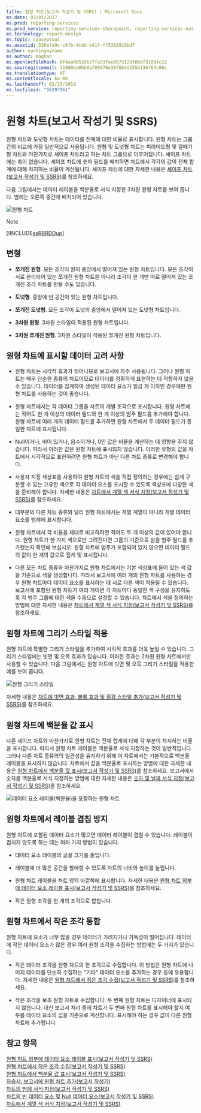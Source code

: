 ```yaml
---
title: 원형 차트(보고서 작성기 및 SSRS) | Microsoft Docs
ms.date: 03/01/2017
ms.prod: reporting-services
ms.prod_service: reporting-services-sharepoint, reporting-services-native
ms.technology: report-design
ms.topic: conceptual
ms.assetid: 536efa9c-c6fb-4cdd-b41f-ff5382910bd7
author: markingmyname
ms.author: maghan
ms.openlocfilehash: bf4aa00539b2ffa93fae0b73129f08ef3189fc22
ms.sourcegitcommit: 31800ba0bb0af09476e38f6b4d155b136764c06c
ms.translationtype: HT
ms.contentlocale: ko-KR
ms.lasthandoff: 02/15/2019
ms.locfileid: "56297961"
---
```

# <a name="pie-charts-report-builder-and-ssrs"></a>원형 차트(보고서 작성기 및 SSRS)
  원형 차트와 도넛형 차트는 데이터를 전체에 대한 비율로 표시합니다. 원형 차트는 그룹 간의 비교에 가장 일반적으로 사용됩니다. 원형 및 도넛형 차트는 피라미드형 및 깔때기형 차트와 마찬가지로 셰이프 차트라고 하는 차트 그룹으로 이루어집니다. 셰이프 차트에는 축이 없습니다. 셰이프 차트에 숫자 필드를 배치하면 차트에서 각각의 값이 전체 합계에 대해 차지하는 비율이 계산됩니다. 셰이프 차트에 대한 자세한 내용은 [셰이프 차트&#40;보고서 작성기 및 SSRS&#41;](../../reporting-services/report-design/shape-charts-report-builder-and-ssrs.md)를 참조하세요.  
  
 다음 그림에서는 데이터 레이블을 백분율로 서식 지정한 3차원 원형 차트를 보여 줍니다.  범례는 오른쪽 중간에 배치되어 있습니다.  
  
 ![원형 차트](../../reporting-services/report-design/media/piechart.gif "원형 차트")  
  
> [!NOTE]  
>  [!INCLUDE[ssRBRDDup](../../includes/ssrbrddup-md.md)]  
  
## <a name="variations"></a>변형  
  
-   **쪼개진 원형**. 모든 조각이 원의 중앙에서 떨어져 있는 원형 차트입니다. 모든 조각이 서로 분리되어 있는 쪼개진 원형 차트뿐 아니라 조각이 한 개만 따로 떨어져 있는 쪼개진 조각 차트를 만들 수도 있습니다.  
  
-   **도넛형**. 중앙에 빈 공간이 있는 원형 차트입니다.  
  
-   **쪼개진 도넛형**. 모든 조각이 도넛의 중앙에서 떨어져 있는 도넛형 차트입니다.  
  
-   **3차원 원형**. 3차원 스타일이 적용된 원형 차트입니다.  
  
-   **3차원 쪼개진 원형**. 3차원 스타일이 적용된 쪼개진 원형 차트입니다.  
  
## <a name="data-considerations-for-display-on-a-pie-chart"></a>원형 차트에 표시할 데이터 고려 사항  
  
-   원형 차트는 시각적 효과가 뛰어나므로 보고서에 자주 사용됩니다. 그러나 원형 차트는 매우 단순한 종류의 차트이므로 데이터를 정확하게 표현하는 데 적합하지 않을 수 있습니다. 데이터를 집계하여 생성된 데이터 요소가 일곱 개 이하인 경우에만 원형 차트를 사용하는 것이 좋습니다.  
  
-   원형 차트에서는 각 데이터 그룹을 차트의 개별 조각으로 표시합니다. 원형 차트에는 적어도 한 개 이상의 데이터 필드와 한 개 이상의 범주 필드를 추가해야 합니다. 원형 차트에 여러 개의 데이터 필드를 추가하면 원형 차트에서 두 데이터 필드가 동일한 차트에 표시됩니다.  
  
-   Null이거나, 비어 있거나, 음수이거나, 0인 값은 비율을 계산하는 데 영향을 주지 않습니다. 따라서 이러한 값은 원형 차트에 표시되지 않습니다. 이러한 유형의 값을 차트에서 시각적으로 표현하려면 원형 차트가 아닌 다른 차트 종류로 변경해야 합니다.  
  
-   사용자 지정 색상표를 사용하여 원형 차트의 색을 직접 정의하는 경우에는 쉽게 구분할 수 있는 고유한 색으로 각 데이터 요소를 표시할 수 있도록 색상표에 다양한 색을 준비해야 합니다. 자세한 내용은 [차트에서 계열 색 서식 지정&#40;보고서 작성기 및 SSRS&#41;](../../reporting-services/report-design/formatting-series-colors-on-a-chart-report-builder-and-ssrs.md)를 참조하세요.  
  
-   대부분의 다른 차트 종류와 달리 원형 차트에서는 개별 계열이 아니라 개별 데이터 요소를 범례에 표시합니다.  
  
-   원형 차트에서 각 비율을 제대로 비교하려면 적어도 두 개 이상의 값이 있어야 합니다. 원형 차트가 한 가지 색으로만 그려진다면 그룹의 기준으로 삼을 범주 필드를 추가했는지 확인해 보십시오. 원형 차트에 범주가 포함되어 있지 않으면 데이터 필드의 값이 한 개의 값으로 집계 및 표시됩니다.  
  
-   다른 모든 차트 종류와 마찬가지로 원형 차트에서는 기본 색상표에 들어 있는 색 값을 기준으로 색을 생성합니다. 따라서 보고서에 여러 개의 원형 차트를 사용하는 경우 원형 차트마다 데이터 요소를 표시하는 데 서로 다른 색이 적용될 수 있습니다. 보고서에 포함된 원형 차트가 여러 개이면 각 차트마다 동일한 색 구성을 유지하도록 각 범주 그룹에 대한 색을 수동으로 설정할 수 있습니다. 차트에서 색을 정의하는 방법에 대한 자세한 내용은 [차트에서 계열 색 서식 지정&#40;보고서 작성기 및 SSRS&#41;](../../reporting-services/report-design/formatting-series-colors-on-a-chart-report-builder-and-ssrs.md)를 참조하세요.  
  
## <a name="applying-drawing-styles-to-a-pie-chart"></a>원형 차트에 그리기 스타일 적용  
 원형 차트에 특별한 그리기 스타일을 추가하여 시각적 효과를 더욱 높일 수 있습니다. 그리기 스타일에는 빗면 및 오목 효과가 있습니다. 이러한 효과는 2차원 원형 차트에서만 사용할 수 있습니다. 다음 그림에서는 원형 차트에 빗면 및 오목 그리기 스타일을 적용한 예를 보여 줍니다.  
  
 ![원형 그리기 스타일](../../reporting-services/report-design/media/rs-piedrawingeffects-concave2.gif "원형 그리기 스타일")  
  
 자세한 내용은 [차트에 빗면 효과, 볼록 효과 및 질감 스타일 추가&#40;보고서 작성기 및 SSRS&#41;](../../reporting-services/report-design/chart-effects-add-bevel-emboss-or-texture-report-builder.md)를 참조하세요.  
  
## <a name="displaying-percentage-values-on-a-pie-chart"></a>원형 차트에 백분율 값 표시  
 다른 셰이프 차트와 마찬가지로 원형 차트는 전체 합계에 대해 각 부분이 차지하는 비율을 표시합니다. 따라서 원형 차트 레이블은 백분율로 서식 지정하는 것이 일반적입니다. 그러나 다른 차트 종류와의 일관성을 유지하기 위해 이 차트에서는 기본적으로 백분율 레이블을 표시하지 않습니다. 차트에서 값을 백분율로 표시하는 방법에 대한 자세한 내용은 [원형 차트에서 백분율 값 표시&#40;보고서 작성기 및 SSRS&#41;](../../reporting-services/report-design/display-percentage-values-on-a-pie-chart-report-builder-and-ssrs.md)를 참조하세요. 보고서에서 숫자를 백분율로 서식 지정하는 방법에 대한 자세한 내용은 [숫자 및 날짜 서식 지정&#40;보고서 작성기 및 SSRS&#41;](../../reporting-services/report-design/formatting-numbers-and-dates-report-builder-and-ssrs.md)을 참조하세요.  
  
 ![데이터 요소 레이블(백분율)을 포함하는 원형 차트](../../reporting-services/report-design/media/rs-piechartpercentages.gif "데이터 요소 레이블(백분율)을 포함하는 원형 차트")  
  
## <a name="preventing-overlapped-labels-on-a-pie-chart"></a>원형 차트에서 레이블 겹침 방지  
 원형 차트에 포함된 데이터 요소가 많으면 데이터 레이블이 겹칠 수 있습니다. 레이블이 겹치지 않도록 하는 데는 여러 가지 방법이 있습니다.  
  
-   데이터 요소 레이블의 글꼴 크기를 줄입니다.  
  
-   레이블에 더 많은 공간을 할애할 수 있도록 차트의 너비와 높이를 늘립니다.  
  
-   원형 차트 레이블을 차트 영역 바깥쪽에 표시합니다. 자세한 내용은 [원형 차트 외부에 데이터 요소 레이블 표시&#40;보고서 작성기 및 SSRS&#41;](../../reporting-services/report-design/display-data-point-labels-outside-a-pie-chart-report-builder-and-ssrs.md)를 참조하세요.  
  
-   작은 원형 조각을 한 개의 조각으로 합칩니다.  
  
## <a name="consolidating-small-slices-on-a-pie-chart"></a>원형 차트에서 작은 조각 통합  
 원형 차트에 요소가 너무 많을 경우 데이터가 가려지거나 가독성이 떨어집니다. 데이터에 작은 데이터 요소가 많은 경우 여러 원형 조각을 수집하는 방법에는 두 가지가 있습니다.  
  
-   작은 데이터 조각을 원형 차트의 한 조각으로 수집합니다. 이 방법은 원형 차트에 나머지 데이터를 단순히 수집하는 "기타" 데이터 요소를 추가하는 경우 등에 유용합니다. 자세한 내용은 [원형 차트에서 작은 조각 수집&#40;보고서 작성기 및 SSRS&#41;](../../reporting-services/report-design/collect-small-slices-on-a-pie-chart-report-builder-and-ssrs.md)를 참조하세요.  
  
-   작은 조각을 보조 원형 차트로 수집합니다. 두 번째 원형 차트는 디자이너에 표시되지 않습니다. 대신 보고서 처리 중에 차트가 두 번째 원형 차트를 표시해야 할지 여부를 데이터 요소의 값을 기준으로 계산합니다. 표시해야 하는 경우 값이 다른 원형 차트에 추가됩니다.  
  
## <a name="see-also"></a>참고 항목  
 [원형 차트 외부에 데이터 요소 레이블 표시&#40;보고서 작성기 및 SSRS&#41;](../../reporting-services/report-design/display-data-point-labels-outside-a-pie-chart-report-builder-and-ssrs.md)   
 [원형 차트에서 작은 조각 수집&#40;보고서 작성기 및 SSRS&#41;](../../reporting-services/report-design/collect-small-slices-on-a-pie-chart-report-builder-and-ssrs.md)   
 [원형 차트에서 백분율 값 표시&#40;보고서 작성기 및 SSRS&#41;](../../reporting-services/report-design/display-percentage-values-on-a-pie-chart-report-builder-and-ssrs.md)   
 [자습서: 보고서에 원형 차트 추가&#40;보고서 작성기&#41;](../../reporting-services/tutorial-add-a-pie-chart-to-your-report-report-builder.md)   
 [차트의 범례 서식 지정&#40;보고서 작성기 및 SSRS&#41;](../../reporting-services/report-design/chart-legend-formatting-report-builder.md)   
 [차트의 빈 데이터 요소 및 Null 데이터 요소&#40;보고서 작성기 및 SSRS&#41;](../../reporting-services/report-design/empty-and-null-data-points-in-charts-report-builder-and-ssrs.md)   
 [차트에서 계열 색 서식 지정&#40;보고서 작성기 및 SSRS&#41;](../../reporting-services/report-design/formatting-series-colors-on-a-chart-report-builder-and-ssrs.md)  
  
  
